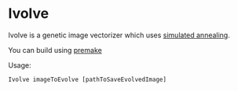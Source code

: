 Ivolve
======

Ivolve is a genetic image vectorizer which uses [simulated annealing](http://en.wikipedia.org/wiki/Simulated_annealing).

You can build using [premake](http://industriousone.com/premake)

Usage:
```
Ivolve imageToEvolve [pathToSaveEvolvedImage]
```
